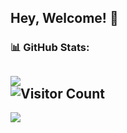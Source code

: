 ## Hey, Welcome! 👋

<h3> 📊 GitHub Stats: </h3>

![](https://github-readme-streak-stats.herokuapp.com/?user=Kamal007OLica&theme=city_dark&hide_border=false)<br/>
![Visitor Count](https://profile-counter.glitch.me/{Kamal007OLica}/count.svg)
---
[![](https://visitcount.itsvg.in/api?id=Kamal007OLica&icon=2&color=10)](https://visitcount.itsvg.in)

<!--
**Kamal007OLica/Kamal007OLica** is a ✨ _special_ ✨ repository because its `README.md` (this file) appears on your GitHub profile.

Here are some ideas to get you started:

- 🔭 I’m currently working on ...
- 🌱 I’m currently learning ...
- 👯 I’m looking to collaborate on ...
- 🤔 I’m looking for help with ...
- 💬 Ask me about ...
- 📫 How to reach me: ...
- 😄 Pronouns: ...
- ⚡ Fun fact: ...
-->
